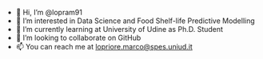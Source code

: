- 👋 Hi, I’m @lopram91
- 👀 I’m interested in Data Science and Food Shelf-life Predictive Modelling 
- 🌱 I’m currently learning at University of Udine as Ph.D. Student
- 💞️ I’m looking to collaborate on GitHub
- 📫 You can reach me at lopriore.marco@spes.uniud.it

<!---
lopram91/lopram91 is a ✨ special ✨ repository because its `README.md` (this file) appears on your GitHub profile.
You can click the Preview link to take a look at your changes.
--->
